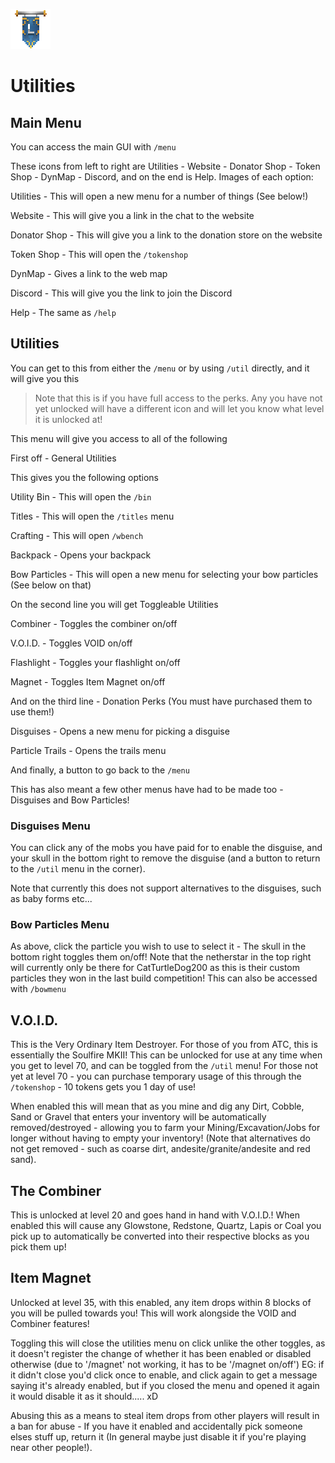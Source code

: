 ![ribbon](L-ribbon.png) 

# Utilities


## Main Menu

You can access the main GUI with `/menu`

<put an image here>

These icons from left to right are Utilities - Website - Donator Shop - Token Shop - DynMap - Discord, and on the end is Help.
Images of each option:

Utilities - This will open a new menu for a number of things (See below!)

<put an image here>

Website - This will give you a link in the chat to the website

<put an image here>

Donator Shop - This will give you a link to the donation store on the website

<put an image here>

Token Shop - This will open the `/tokenshop`

<put an image here>

DynMap - Gives a link to the web map

<put an image here>

Discord - This will give you the link to join the Discord

<put an image here>

Help - The same as `/help`

<put an image here>

## Utilities

You can get to this from either the `/menu` or by using `/util` directly, and it will give you this

<put an image here>

>Note that this is if you have full access to the perks. Any you have not yet unlocked will have a different icon and will let you know what level it is unlocked at!

This menu will give you access to all of the following

First off - General Utilities

<put an image here>

This gives you the following options

Utility Bin - This will open the `/bin`

<put an image here>

Titles - This will open the `/titles` menu

<put an image here>

Crafting - This will open `/wbench`

<put an image here>

Backpack - Opens your backpack

<put an image here>

Bow Particles - This will open a new menu for selecting your bow particles (See below on that)

<put an image here>

On the second line you will get Toggleable Utilities

<put an image here>

Combiner - Toggles the combiner on/off

<put an image here>

V.O.I.D. - Toggles VOID on/off

<put an image here>

Flashlight - Toggles your flashlight on/off

<put an image here>

Magnet - Toggles Item Magnet on/off

<put an image here>

And on the third line - Donation Perks (You must have purchased them to use them!)

<put an image here>

Disguises - Opens a new menu for picking a disguise

<put an image here>

Particle Trails - Opens the trails menu

<put an image here>

And finally, a button to go back to the `/menu`

<put an image here>



This has also meant a few other menus have had to be made too - Disguises and Bow Particles!

### Disguises Menu

<put an image here>

You can click any of the mobs you have paid for to enable the disguise, and your skull in the bottom right to remove the disguise (and a button to return to the `/util` menu in the corner).

Note that currently this does not support alternatives to the disguises, such as baby forms etc...

### Bow Particles Menu

<put an image here>

As above, click the particle you wish to use to select it - The skull in the bottom right toggles them on/off!
Note that the netherstar in the top right will currently only be there for CatTurtleDog200 as this is their custom particles they won in the last build competition!
This can also be accessed with `/bowmenu`

## V.O.I.D.

This is the Very Ordinary Item Destroyer. For those of you from ATC, this is essentially the Soulfire MKII!
This can be unlocked for use at any time when you get to level 70, and can be toggled from the `/util` menu!
For those not yet at level 70 - you can purchase temporary usage of this through the `/tokenshop` - 10 tokens gets you 1 day of use!

When enabled this will mean that as you mine and dig any Dirt, Cobble, Sand or Gravel that enters your inventory will be automatically removed/destroyed - allowing you to farm your Mining/Excavation/Jobs for longer without having to empty your inventory! (Note that alternatives do not get removed - such as coarse dirt, andesite/granite/andesite and red sand).

## The Combiner

This is unlocked at level 20 and goes hand in hand with V.O.I.D.! When enabled this will cause any Glowstone, Redstone, Quartz, Lapis or Coal you pick up to automatically be converted into their respective blocks as you pick them up! 

## Item Magnet

Unlocked at level 35, with this enabled, any item drops within 8 blocks of you will be pulled towards you! This will work alongside the VOID and Combiner features!

Toggling this will close the utilities menu on click unlike the other toggles, as it doesn't register the change of whether it has been enabled or disabled otherwise (due to '/magnet' not working, it has to be '/magnet on/off')
EG: if it didn't close you'd click once to enable, and click again to get a message saying it's already enabled, but if you closed the menu and opened it again it would disable it as it should..... xD

Abusing this as a means to steal item drops from other players will result in a ban for abuse - If you have it enabled and accidentally pick someone elses stuff up, return it (In general maybe just disable it if you're playing near other people!).

